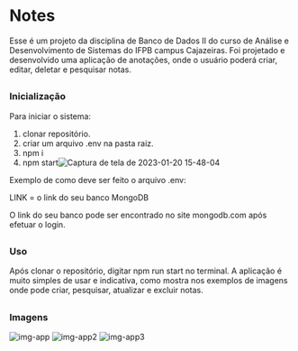 # Notes

Esse é um projeto da disciplina de Banco de Dados II do curso de Análise e Desenvolvimento de Sistemas do IFPB campus Cajazeiras. Foi projetado e desenvolvido uma aplicação de anotações, onde o usuário poderá criar, editar, deletar e pesquisar notas.

##

### Inicialização

Para iniciar o sistema:

1. clonar repositório.
2. criar um arquivo .env na pasta raiz.
3. npm i
4. npm start![Captura de tela de 2023-01-20 15-48-04](https://user-images.githubusercontent.com/96030731/213781477-4dca1bf5-e74a-47cf-a7bd-deb763eb4d78.png)


Exemplo de como deve ser feito o arquivo .env:

LINK = o link do seu banco MongoDB 

O link do seu banco pode ser encontrado no site mongodb.com após efetuar o login.

##

### Uso

Após clonar o repositório, digitar npm run start no terminal. A aplicação é muito simples de usar e indicativa, como mostra nos exemplos de imagens onde pode criar, pesquisar, atualizar e excluir notas.

##

### Imagens 

![img-app](https://user-images.githubusercontent.com/96030731/213621083-41cd7f00-c08d-4700-93dd-6d30e7cf1bb6.png)
![img-app2](https://user-images.githubusercontent.com/96030731/213621086-b1c933e3-8595-438e-bc07-f02cc585ace2.png)
![img-app3](https://user-images.githubusercontent.com/96030731/213621091-5e56194c-0359-4f1a-9662-d4d4a7fc6063.png)

